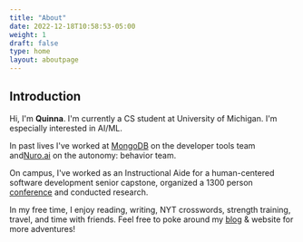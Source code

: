 ```yaml
---
title: "About"
date: 2022-12-18T10:58:53-05:00
weight: 1
draft: false
type: home
layout: aboutpage
---
```


## Introduction

Hi, I'm **Quinna**. I'm currently a CS student at University of Michigan. I'm especially interested in AI/ML.

In past lives I've worked at [MongoDB](https://www.mongodb.com/) on the developer tools team and[Nuro.ai](https://www.nuro.ai/) on the autonomy: behavior team. 

On campus, I've worked as an Instructional Aide for a human-centered software development senior capstone, organized a 1300 person [conference](https://www.tedxuofm.com/2022) and conducted research.

In my free time, I enjoy reading, writing, NYT crosswords, strength training, travel, and time with friends. Feel free to poke around my [blog](https://quinnah.github.io/blog/) & website for more adventures!

